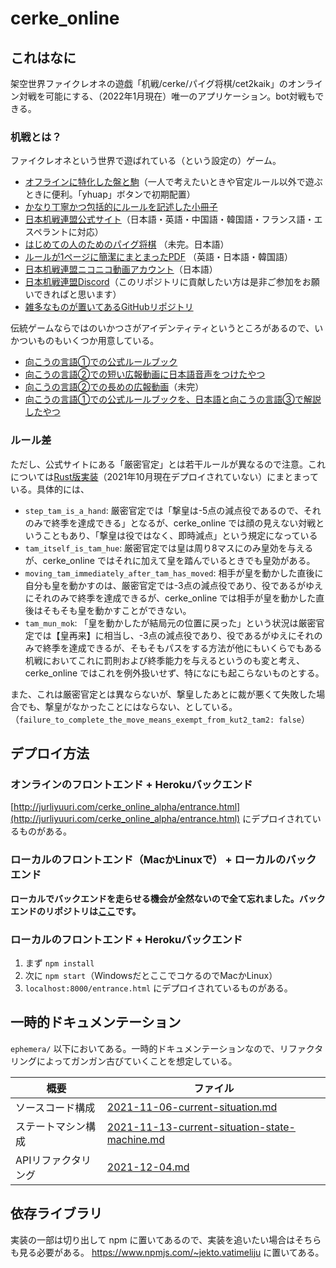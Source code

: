 # cerke_online

## これはなに
架空世界ファイクレオネの遊戯「机戦/cerke/パイグ将棋/cet2kaik」のオンライン対戦を可能にする、（2022年1月現在）唯一のアプリケーション。bot対戦もできる。

### 机戦とは？
ファイクレオネという世界で遊ばれている（という設定の）ゲーム。
* [オフラインに特化した盤と駒](https://meloviliju.github.io/cerke/cerke_board)（一人で考えたいときや官定ルール以外で遊ぶときに便利。「yhuap」ボタンで初期配置）
* [かなり丁寧かつ包括的にルールを記述した小冊子](https://cet2kaik.booth.pm/items/3469598)
* [日本机戦連盟公式サイト](https://sites.google.com/view/cet2kaik/トップページ)（日本語・英語・中国語・韓国語・フランス語・エスペラントに対応）
* [はじめての人のためのパイグ将棋](https://docs.google.com/document/d/17_cfVKLX5tGPYYRp5DUjnc8LEBOCs3uwX7t9QhO0nCY/edit#) （未完。日本語）
* [ルールが1ページに簡潔にまとまったPDF](https://raw.githubusercontent.com/sozysozbot/cerke/master/y1_huap1_summary.pdf) （英語・日本語・韓国語）
* [日本机戦連盟ニコニコ動画アカウント](https://www.nicovideo.jp/user/117068632)（日本語）
* [日本机戦連盟Discord](https://discord.gg/DtVQa5jEck)（このリポジトリに貢献したい方は是非ご参加をお願いできればと思います）
* [雑多なものが置いてあるGitHubリポジトリ](https://github.com/sozysozbot/cerke)

伝統ゲームならではのいかつさがアイデンティティというところがあるので、いかついものもいくつか用意している。
* [向こうの言語①での公式ルールブック](https://raw.githubusercontent.com/sozysozbot/cerke/master/AIL%20PANIT%20LETI%20CETKAIK%20LETI%20KULANTE.pdf)
* [向こうの言語②での短い広報動画に日本語音声をつけたやつ](https://twitter.com/cet2kaik/status/1421949189605314565)
* [向こうの言語②での長めの広報動画](https://drive.google.com/file/d/1t3HK-FauVMpvhYO1-LPVJAvDj-1KDYLj/view?usp=sharing)（未完）
* [向こうの言語①での公式ルールブックを、日本語と向こうの言語③で解説したやつ](https://docs.google.com/document/d/1yJLvWS_bQC3_EDToE5jUp0oDmNB_U6FRadsm0d97Cis/edit)

### ルール差
ただし、公式サイトにある「厳密官定」とは若干ルールが異なるので注意。これについては[Rust版実装](https://docs.rs/cetkaik_full_state_transition/0.2.10/src/cetkaik_full_state_transition/lib.rs.html#701-730)（2021年10月現在デプロイされていない）にまとまっている。具体的には、

* `step_tam_is_a_hand`: 厳密官定では「撃皇は-5点の減点役であるので、それのみで終季を達成できる」となるが、cerke_online では顔の見えない対戦ということもあり、「撃皇は役ではなく、即時減点」という規定になっている
* `tam_itself_is_tam_hue`: 厳密官定では皇は周り8マスにのみ皇効を与えるが、cerke_online ではそれに加えて皇を踏んでいるときでも皇効がある。
* `moving_tam_immediately_after_tam_has_moved`: 相手が皇を動かした直後に自分も皇を動かすのは、厳密官定では-3点の減点役であり、役であるがゆえにそれのみで終季を達成できるが、cerke_online では相手が皇を動かした直後はそもそも皇を動かすことができない。
* `tam_mun_mok`: 「皇を動かしたが結局元の位置に戻った」という状況は厳密官定では【皇再来】に相当し、-3点の減点役であり、役であるがゆえにそれのみで終季を達成できるが、そもそもパスをする方法が他にもいくらでもある机戦においてこれに罰則および終季能力を与えるというのも変と考え、cerke_online ではこれを例外扱いせず、特になにも起こらないものとする。

また、これは厳密官定とは異ならないが、撃皇したあとに裁が悪くて失敗した場合でも、撃皇がなかったことにはならない、としている。（`failure_to_complete_the_move_means_exempt_from_kut2_tam2: false`）

## デプロイ方法

### オンラインのフロントエンド + Herokuバックエンド
[http://jurliyuuri.com/cerke_online_alpha/entrance.html](http://jurliyuuri.com/cerke_online_alpha/entrance.html) にデプロイされているものがある。

### ローカルのフロントエンド（MacかLinuxで） + ローカルのバックエンド
<!-- 1. まず `npm install` -->
<!-- 2. ローカルで[バックエンド](https://gitlab.com/jekto.vatimeliju/cerke_online_backend)を走らせる
<!-- 3. `export API_ORIGIN=LOCAL` する -->
<!-- 4. `npm start` する -->
<!-- 5. `localhost:8000/entrance.html` にデプロイされているものがある。 -->

**ローカルでバックエンドを走らせる機会が全然ないので全て忘れました。バックエンドのリポジトリは[ここ](https://gitlab.com/jekto.vatimeliju/cerke_online_backend)です。**

### ローカルのフロントエンド + Herokuバックエンド
1. まず `npm install`
2. 次に `npm start`（WindowsだとここでコケるのでMacかLinux）
3. `localhost:8000/entrance.html` にデプロイされているものがある。


## 一時的ドキュメンテーション
`ephemera/` 以下においてある。一時的ドキュメンテーションなので、リファクタリングによってガンガン古びていくことを想定している。

| 概要 | ファイル |
|----------|------|
| ソースコード構成 | [2021-11-06-current-situation.md](https://github.com/jurliyuuri/cerke_online_alpha/blob/master/ephemera/2021-11-06-current-situation.md) |
| ステートマシン構成 | [2021-11-13-current-situation-state-machine.md](https://github.com/jurliyuuri/cerke_online_alpha/blob/master/ephemera/2021-11-13-current-situation-state-machine.md) |
| APIリファクタリング | [2021-12-04.md](https://github.com/jurliyuuri/cerke_online_alpha/blob/master/ephemera/2021-12-04.md) |

## 依存ライブラリ
実装の一部は切り出して npm に置いてあるので、実装を追いたい場合はそちらも見る必要がある。 https://www.npmjs.com/~jekto.vatimeliju に置いてある。
